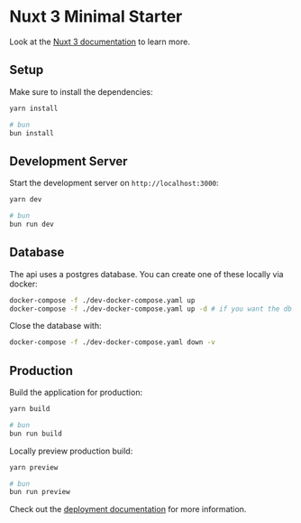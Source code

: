 # Nuxt 3 Minimal Starter

Look at the [Nuxt 3 documentation](https://nuxt.com/docs/getting-started/introduction) to learn more.

## Setup

Make sure to install the dependencies:

```bash
yarn install

# bun
bun install
```

## Development Server

Start the development server on `http://localhost:3000`:

```bash
yarn dev

# bun
bun run dev
```

## Database

The api uses a postgres database. You can create one of these locally via docker:

```bash
docker-compose -f ./dev-docker-compose.yaml up
docker-compose -f ./dev-docker-compose.yaml up -d # if you want the db to run in the background
```

Close the database with:

```bash
docker-compose -f ./dev-docker-compose.yaml down -v
```

## Production

Build the application for production:

```bash
yarn build

# bun
bun run build
```

Locally preview production build:

```bash
yarn preview

# bun
bun run preview
```

Check out the [deployment documentation](https://nuxt.com/docs/getting-started/deployment) for more information.
